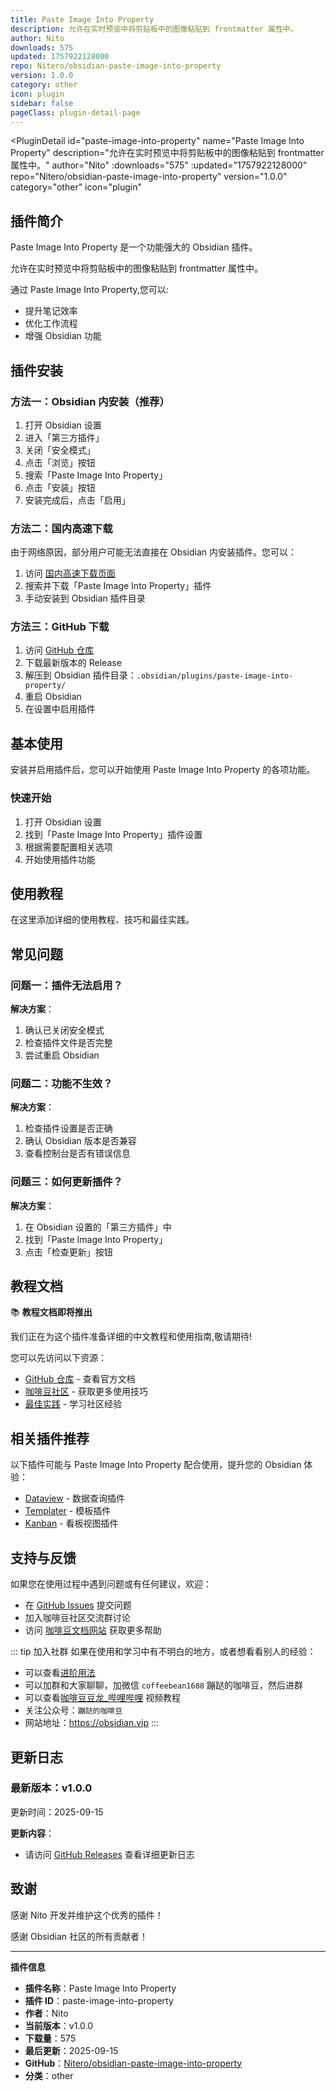 ```yaml
---
title: Paste Image Into Property
description: 允许在实时预览中将剪贴板中的图像粘贴到 frontmatter 属性中。
author: Nito
downloads: 575
updated: 1757922128000
repo: Nitero/obsidian-paste-image-into-property
version: 1.0.0
category: other
icon: plugin
sidebar: false
pageClass: plugin-detail-page
---
```


<PluginDetail
  id="paste-image-into-property"
  name="Paste Image Into Property"
  description="允许在实时预览中将剪贴板中的图像粘贴到 frontmatter 属性中。"
  author="Nito"
  :downloads="575"
  :updated="1757922128000"
  repo="Nitero/obsidian-paste-image-into-property"
  version="1.0.0"
  category="other"
  icon="plugin"
>

<!-- AUTO_GENERATED_START -->
## 插件简介

Paste Image Into Property 是一个功能强大的 Obsidian 插件。

允许在实时预览中将剪贴板中的图像粘贴到 frontmatter 属性中。

通过 Paste Image Into Property,您可以:

- 提升笔记效率
- 优化工作流程
- 增强 Obsidian 功能

<!-- AUTO_GENERATED_END -->

<!-- AUTO_GENERATED_START -->
## 插件安装

### 方法一：Obsidian 内安装（推荐）

1. 打开 Obsidian 设置
2. 进入「第三方插件」
3. 关闭「安全模式」
4. 点击「浏览」按钮
5. 搜索「Paste Image Into Property」
6. 点击「安装」按钮
7. 安装完成后，点击「启用」

### 方法二：国内高速下载

由于网络原因，部分用户可能无法直接在 Obsidian 内安装插件。您可以：

1. 访问 [国内高速下载页面](/zh/documentation/obsidian-plugins-download.html)
2. 搜索并下载「Paste Image Into Property」插件
3. 手动安装到 Obsidian 插件目录

### 方法三：GitHub 下载

1. 访问 [GitHub 仓库](https://github.com/Nitero/obsidian-paste-image-into-property)
2. 下载最新版本的 Release
3. 解压到 Obsidian 插件目录：`.obsidian/plugins/paste-image-into-property/`
4. 重启 Obsidian
5. 在设置中启用插件

## 基本使用

安装并启用插件后，您可以开始使用 Paste Image Into Property 的各项功能。

### 快速开始

1. 打开 Obsidian 设置
2. 找到「Paste Image Into Property」插件设置
3. 根据需要配置相关选项
4. 开始使用插件功能

<!-- AUTO_GENERATED_END -->

<!-- CUSTOM_CONTENT_START:tutorial -->
## 使用教程

在这里添加详细的使用教程、技巧和最佳实践。

<!-- CUSTOM_CONTENT_END:tutorial -->

<!-- SHARED_CONTENT_START -->
## 常见问题

### 问题一：插件无法启用？

**解决方案**：
1. 确认已关闭安全模式
2. 检查插件文件是否完整
3. 尝试重启 Obsidian

### 问题二：功能不生效？

**解决方案**：
1. 检查插件设置是否正确
2. 确认 Obsidian 版本是否兼容
3. 查看控制台是否有错误信息

### 问题三：如何更新插件？

**解决方案**：
1. 在 Obsidian 设置的「第三方插件」中
2. 找到「Paste Image Into Property」
3. 点击「检查更新」按钮

## 教程文档

📚 **教程文档即将推出**

我们正在为这个插件准备详细的中文教程和使用指南,敬请期待!

您可以先访问以下资源：
- [GitHub 仓库](https://github.com/Nitero/obsidian-paste-image-into-property) - 查看官方文档
- [咖啡豆社区](/zh/bases/) - 获取更多使用技巧
- [最佳实践](/zh/best-practices/) - 学习社区经验

## 相关插件推荐

以下插件可能与 Paste Image Into Property 配合使用，提升您的 Obsidian 体验：

- [Dataview](/zh/plugins/dataview.html) - 数据查询插件
- [Templater](/zh/plugins/templater-obsidian.html) - 模板插件
- [Kanban](/zh/plugins/obsidian-kanban.html) - 看板视图插件

## 支持与反馈

如果您在使用过程中遇到问题或有任何建议，欢迎：

- 在 [GitHub Issues](https://github.com/Nitero/obsidian-paste-image-into-property/issues) 提交问题
- 加入咖啡豆社区交流群讨论
- 访问 [咖啡豆文档网站](https://obsidian.vip) 获取更多帮助

::: tip 加入社群
如果在使用和学习中有不明白的地方，或者想看看别人的经验：
- 可以查看[进阶用法](/zh/advanced)
- 可以加群和大家聊聊，加微信 `coffeebean1688` 蹦跶的咖啡豆，然后进群
- 可以查看[咖啡豆豆龙_哔哩哔哩](https://space.bilibili.com/618777356) 视频教程
- 关注公众号：`蹦跶的咖啡豆`
- 网站地址：https://obsidian.vip
:::
<!-- SHARED_CONTENT_END -->

<!-- AUTO_GENERATED_START -->
## 更新日志

### 最新版本：v1.0.0

更新时间：2025-09-15

**更新内容**：
- 请访问 [GitHub Releases](https://github.com/Nitero/obsidian-paste-image-into-property/releases) 查看详细更新日志

## 致谢

感谢 Nito 开发并维护这个优秀的插件！

感谢 Obsidian 社区的所有贡献者！

---

**插件信息**
- **插件名称**：Paste Image Into Property
- **插件 ID**：paste-image-into-property
- **作者**：Nito
- **当前版本**：v1.0.0
- **下载量**：575
- **最后更新**：2025-09-15
- **GitHub**：[Nitero/obsidian-paste-image-into-property](https://github.com/Nitero/obsidian-paste-image-into-property)
- **分类**：other
<!-- AUTO_GENERATED_END -->

</PluginDetail>

